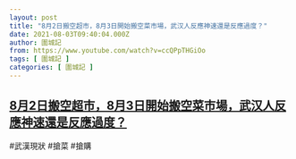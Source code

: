 ```yaml
---
layout: post
title: "8月2日搬空超市，8月3日開始搬空菜市場，武汉人反應神速還是反應過度？"
date: 2021-08-03T09:40:04.000Z
author: 圍城記
from: https://www.youtube.com/watch?v=ccQPpTHGiOo
tags: [ 圍城記 ]
categories: [ 圍城記 ]
---
```

<!--1627983604000-->
[8月2日搬空超市，8月3日開始搬空菜市場，武汉人反應神速還是反應過度？](https://www.youtube.com/watch?v=ccQPpTHGiOo)
------

<div>
#武漢現狀 #搶菜 #搶購
</div>
